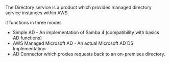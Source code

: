 The Directory service is a product which provides managed directory service instances within AWS

it functions in three modes

- Simple AD - An implementation of Samba 4 (compatibility with basics AD functions)
- AWS Managed Microsoft AD - An actual Microsoft AD DS Implementation
- AD Connector which proxies requests back to an on-premises directory.